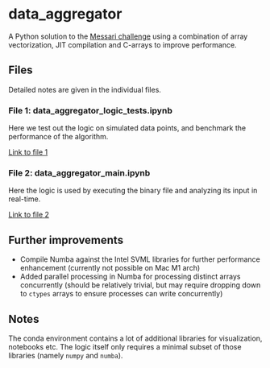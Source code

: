 # data_aggregator

A Python solution to the [Messari challenge](https://resonant-zipper-d74.notion.site/Messari-Market-Data-Coding-Challenge-rev-28-Feb-2022-e513357eaeb34b9a9ab9805af37d96b0) using a combination of array vectorization, JIT compilation and C-arrays to improve performance. 


## Files
Detailed notes are given in the individual files.

### File 1: data_aggregator_logic_tests.ipynb
Here we test out the logic on simulated data points, and benchmark the performance of the algorithm.

[Link to file 1](https://github.com/dineshpinto/data_aggregator/blob/main/data_aggregator_logic_tests.ipynb)


### File 2: data_aggregator_main.ipynb
Here the logic is used by executing the binary file and analyzing its input in real-time.

[Link to file 2](https://github.com/dineshpinto/data_aggregator/blob/main/data_aggregator_main.ipynb)

## Further improvements
- Compile Numba against the Intel SVML libraries for further performance enhancement (currently not possible on Mac M1 arch)
- Added parallel processing in Numba for processing distinct arrays concurrently (should be relatively trivial, but may require dropping down to `ctypes` arrays to ensure processes can write concurrently)


## Notes
The conda environment contains a lot of additional libraries for visualization, notebooks etc. The logic itself only requires a minimal subset of those libraries (namely `numpy` and `numba`).
